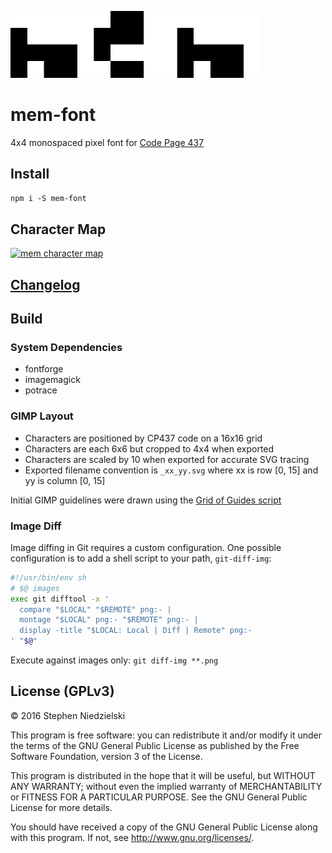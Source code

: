 <img style='image-rendering: pixelated;' width='400' src='doc/logo.png'
  alt='logo'>

# mem-font
4x4 monospaced pixel font for [Code Page 437](https://en.wikipedia.org/wiki/Code_page_437)

## Install
```npm i -S mem-font```

## Character Map
<a href='build/mem.png'><img style='image-rendering: pixelated;' width='400'
  src='build/mem.png' alt='mem character map'></a>

## [Changelog](doc/changelog.md)

## Build

### System Dependencies
- fontforge
- imagemagick
- potrace

### GIMP Layout
- Characters are positioned by CP437 code on a 16x16 grid
- Characters are each 6x6 but cropped to 4x4 when exported
- Characters are scaled by 10 when exported for accurate SVG tracing
- Exported filename convention is ```_xx_yy.svg``` where xx is row [0, 15]
  and yy is column [0, 15]

Initial GIMP guidelines were drawn using the
[Grid of Guides script](http://registry.gimp.org/node/12003)

### Image Diff

Image diffing in Git requires a custom configuration. One possible configuration
is to add a shell script to your path, `git-diff-img`:

```sh
#!/usr/bin/env sh
# $@ images
exec git difftool -x '
  compare "$LOCAL" "$REMOTE" png:- |
  montage "$LOCAL" png:- "$REMOTE" png:- |
  display -title "$LOCAL: Local | Diff | Remote" png:-
' "$@"
```

Execute against images only: ```git diff-img **.png```

## License (GPLv3)
© 2016 Stephen Niedzielski

This program is free software: you can redistribute it and/or modify it
under the terms of the GNU General Public License as published by the
Free Software Foundation, version 3 of the License.

This program is distributed in the hope that it will be useful, but
WITHOUT ANY WARRANTY; without even the implied warranty of
MERCHANTABILITY or FITNESS FOR A PARTICULAR PURPOSE. See the GNU General
Public License for more details.

You should have received a copy of the GNU General Public License along
with this program. If not, see <http://www.gnu.org/licenses/>.